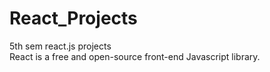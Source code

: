 # React_Projects
 5th sem react.js projects
 <br>
 React is a free and open-source front-end Javascript library.
